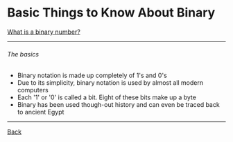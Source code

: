 # Basic Things to Know About Binary
[What is a binary number?](https://en.wikipedia.org/wiki/Binary_number)

---

###### The basics

* Binary notation is made up completely of 1's and 0's
* Due to its simplicity, binary notation is used by almost all modern computers
* Each '1' or '0' is called a bit. Eight of these bits make up a byte
* Binary has been used though-out history and can even be traced back to ancient Egypt

---
[Back](README.md)
